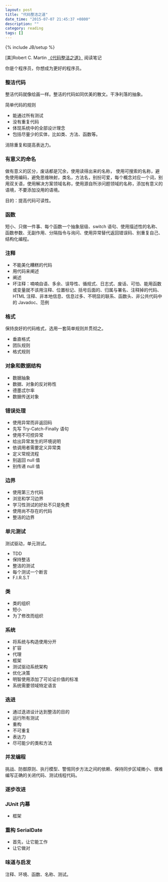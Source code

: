 ```yaml
---
layout: post
title: "代码整洁之道"
date_time: "2015-07-07 21:45:37 +0800"
description: ""
category: reading
tags: []
---
```

{% include JB/setup %}

[美]Robert C. Martin [《代码整洁之道》](http://book.douban.com/subject/4199741/) 阅读笔记

你是个程序员，你想成为更好的程序员。

### 整洁代码

整洁代码就像绘画一样。整洁的代码如同优美的散文。干净利落的抽象。

简单代码的规则

- 能通过所有测试
- 没有重复代码
- 体现系统中的全部设计理念
- 包括尽量少的实体，比如类、方法、函数等。

消除重复和提高表达力。

### 有意义的命名

做有意义的区分，废话都是冗余，使用读得出来的名称， 使用可搜索的名称，避免使用编码，避免思维映射，类名，方法名，别扮可爱，每个概念对应一个词，别用双关语，使用解决方案领域名称，使用源自所涉问题领域的名称，添加有意义的语境，不要添加没用的语境。

目的：提高代码可读性。

### 函数

短小、只做一件事、每个函数一个抽象层级、switch 语句、使用描述性的名称、函数参数、无副作用、分隔指令与询问、使用异常替代返回错误码、别重复自己、结构化编程。

### 注释

- 不能美化糟糕的代码
- 用代码来阐述
- 阐述
- 坏注释：喃喃自语、多余、误导性、循规式、日志式、废话、可怕、能用函数或变量就不该用注释、位置标记、括号后面的、归属与署名、注释掉的代码、HTML 注释、非本地信息、信息过多、不明显的联系、函数头、非公共代码中的 Javadoc、范例

### 格式

保持良好的代码格式，选用一套简单规则并贯彻之。

- 垂直格式
- 团队规则
- 格式规则

### 对象和数据结构

- 数据抽象
- 数据、对象的反对称性
- 德墨忒尔率
- 数据传送对象

### 错误处理

- 使用异常而非返回码
- 先写 Try-Catch-Finally 语句
- 使用不可控异常
- 给出异常发生的环境说明
- 依调用者需要定义异常类
- 定义常规流程
- 别返回 null 值
- 别传递 null 值

### 边界

- 使用第三方代码
- 浏览和学习边界
- 学习性测试的好处不只是免费
- 使用尚不存在的代码
- 整洁的边界

### 单元测试

测试驱动，单元测试。

- TDD
- 保持整洁
- 整洁的测试
- 每个测试一个断言
- F.I.R.S.T

### 类

- 类的组织
- 短小
- 为了修改而组织

### 系统

- 将系统与构造使用分开
- 扩容
- 代理
- 框架
- 测试驱动系统架构
- 优化决策
- 明智使用添加了可论证价值的标准
- 系统需要领域特定语言

### 迭进

- 通过迭进设计达到整洁的目的
- 运行所有测试
- 重构
- 不可重复
- 表达力
- 尽可能少的类和方法

### 并发编程

挑战、防御原则、执行模型、警惕同步方法之间的依赖、保持同步区域微小、很难编写正确的关闭代码、测试线程代码。

### 逐步改进

### JUnit 内幕

- 框架

### 重构 SerialDate

- 首先，让它能工作
- 让它做对

### 味道与启发

注释、环境、函数、名称、测试。

